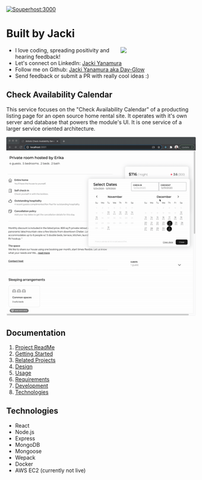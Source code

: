 [![Souperhost:3000](https://circleci.com/gh/souperhost-3000/service-day-glow.svg?style=shield)](https://github.com/souperhost-3000/service-day-glow/)

# Built by Jacki
<img align='right' src='https://media.giphy.com/media/bcKmIWkUMCjVm/giphy.gif' width='200"'>

* I love coding, spreading positivity and hearing feedback!
* Let's connect on LinkedIn: [Jacki Yanamura](https://www.linkedin.com/in/jacki-yanamura/)
* Follow me on Github: [Jacki Yanamura aka Day-Glow](https://github.com/day-glow)
* Send feedback or submit a PR with really cool ideas :)

## Check Availability Calendar
This service focuses on the "Check Availability Calendar" of a producting listing page for an open source home rental site. It operates with it's own server and database that powers the module's UI.  It is one service of a larger service oriented architecture.

![](./img/availabilityCalendar.gif)

## Documentation
1. [Project ReadMe](./README.md)
1. [Getting Started](./documentation/getting-started.md)
1. [Related Projects](./documentation/related-projects.md)
1. [Design](./documentation/system-design.md)
1. [Usage](./documentation/getting-started.md)
1. [Requirements](./documentation/requirements.md)
1. [Development](./documentation/dependencies.md)
1. [Technologies](#Technologies)

## Technologies
* React
* Node.js
* Express
* MongoDB
* Mongoose
* Wepack
* Docker
* AWS EC2 (currently not live)
